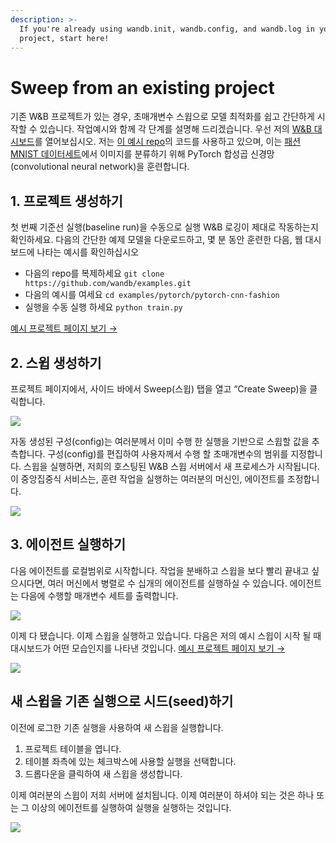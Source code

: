 ```yaml
---
description: >-
  If you're already using wandb.init, wandb.config, and wandb.log in your
  project, start here!
---
```


# Sweep from an existing project

 기존 W&B 프로젝트가 있는 경우, 초매개변수 스윕으로 모델 최적화를 쉽고 간단하게 시작할 수 있습니다. 작업예시와 함께 각 단계를 설명해 드리겠습니다. 우선 저의 [W&B 대시보드](https://app.wandb.ai/carey/pytorch-cnn-fashion)를 열어보십시오. 저는 [이 예시 repo](https://github.com/wandb/examples/tree/master/examples/pytorch/pytorch-cnn-fashion)의 코드를 사용하고 있으며, 이는 [패션 MNIST 데이터세트](https://github.com/zalandoresearch/fashion-mnist)에서 이미지를 분류하기 위해 PyTorch 합성곱 신경망\(convolutional neural network\)을 훈련합니다.  


## **1. 프로젝트 생성하기**

 첫 번째 기준선 실행\(baseline run\)을 수동으로 실행 W&B 로깅이 제대로 작동하는지 확인하세요. 다음의 간단한 예제 모델을 다운로드하고, 몇 분 동안 훈련한 다음, 웹 대시보드에 나타는 예시를 확인하십시오

* 다음의 repo를 복제하세요 `git clone https://github.com/wandb/examples.git`
* 다음의 예시를 여세요 `cd examples/pytorch/pytorch-cnn-fashion`
* 실행을 수동 실행 하세요 `python train.py`

 [예시 프로젝트 페이지 보기 →](https://app.wandb.ai/carey/pytorch-cnn-fashion)

## 2.  **스윕 생성하기**

프로젝트 페이지에서, 사이드 바에서 Sweep\(스윕\) 탭을 열고 “Create Sweep\)을 클릭합니다.

![](../.gitbook/assets/sweep1.png)

자동 생성된 구성\(config\)는 여러분께서 이미 수행 한 실행을 기반으로 스윕할 값을 추측합니다. 구성\(config\)를 편집하여 사용자께서 수행 할 초매개변수의 범위를 지정합니다. 스윕을 실행하면, 저희의 호스팅된 W&B 스윕 서버에서 새 프로세스가 시작됩니다. 이 중앙집중식 서비스는, 훈련 작업을 실행하는 여러분의 머신인, 에이전트를 조정합니다.

![](../.gitbook/assets/sweep2.png)

## 3. **에이전트 실행하기**

 다음 에이전트를 로컬범위로 시작합니다. 작업을 분배하고 스윕을 보다 빨리 끝내고 싶으시다면, 여러 머신에서 병렬로 수 십개의 에이전트를 실행하실 수 있습니다. 에이전트는 다음에 수행할 매개변수 세트를 출력합니다.

![](../.gitbook/assets/sweep3.png)

이제 다 됐습니다. 이제 스윕을 실행하고 있습니다. 다음은 저의 예시 스윕이 시작 될 때 대시보드가 어떤 모습인지를 나타낸 것입니다. [예시 프로젝트 페이지 보기 →](https://app.wandb.ai/carey/pytorch-cnn-fashion)​

![](https://paper-attachments.dropbox.com/s_5D8914551A6C0AABCD5718091305DD3B64FFBA192205DD7B3C90EC93F4002090_1579066494222_image.png)

## **새 스윕을 기존 실행으로 시드\(seed\)하기**

이전에 로그한 기존 실행을 사용하여 새 스윕을 실행합니다.

1. 프로젝트 테이블을 엽니다.
2. 테이블 좌측에 있는 체크박스에 사용할 실행을 선택합니다.
3. 드롭다운을 클릭하여 새 스윕을 생성합니다.

이제 여러분의 스윕이 저희 서버에 설치됩니다. 이제 여러분이 하셔야 되는 것은 하나 또는 그 이상의 에이전트를 실행하여 실행을 실행하는 것입니다.

![](../.gitbook/assets/create-sweep-from-table%20%281%29.png)

